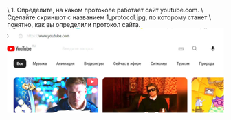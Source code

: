 \\ 1. Определите, на каком протоколе работает сайт youtube.com. 
\\ Сделайте скриншот с названием 1_protocol.jpg, по которому станет 
\\ понятно, как вы определили протокол сайта.
![Model](imiges/1_protocol.jpg )
